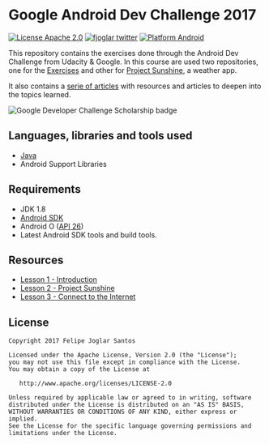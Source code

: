 # Google Android Dev Challenge 2017

[![License Apache 2.0](https://img.shields.io/badge/license-Apache%202.0-green.svg)](https://github.com/fjoglar/android-dev-challenge/blob/master/LICENSE.txt)
[![fjoglar twitter](https://img.shields.io/badge/twitter-@felipejoglar-blue.svg)](http://twitter.com/felipejoglar)
[![Platform Android](https://img.shields.io/badge/platform-Android-blue.svg)](https://www.android.com)

This repository contains the exercises done through the Android Dev Challenge from Udacity & Google. In this course are used two repositories, one for the [Exercises](https://github.com/udacity/ud851-Exercises) and other for [Project Sunshine](https://github.com/udacity/ud851-Sunshine), a weather app.

It also contains a [serie of articles](https://github.com/fjoglar/android-dev-challenge#resources) with resources and articles to deepen into the topics learned.

![Google Developer Challenge Scholarship badge](https://github.com/fjoglar/android-dev-challenge/blob/master/assets/android-dev-challenge-badge.png)


## Languages, libraries and tools used

* [Java](https://docs.oracle.com/javase/8/)
* Android Support Libraries


## Requirements

* JDK 1.8
* [Android SDK](https://developer.android.com/studio/index.html)
* Android O ([API 26](https://developer.android.com/preview/api-overview.html))
* Latest Android SDK tools and build tools.


## Resources

* [Lesson 1 - Introduction](https://github.com/fjoglar/android-dev-challenge/blob/master/articles/lesson-01-welcome.md)
* [Lesson 2 - Project Sunshine](https://github.com/fjoglar/android-dev-challenge/blob/master/articles/lesson-02-project-sunshine.md)
* [Lesson 3 - Connect to the Internet](https://github.com/fjoglar/android-dev-challenge/blob/master/articles/lesson-03-connect-to-the-internet.md)


## License

```
Copyright 2017 Felipe Joglar Santos

Licensed under the Apache License, Version 2.0 (the "License");
you may not use this file except in compliance with the License.
You may obtain a copy of the License at

   http://www.apache.org/licenses/LICENSE-2.0

Unless required by applicable law or agreed to in writing, software
distributed under the License is distributed on an "AS IS" BASIS,
WITHOUT WARRANTIES OR CONDITIONS OF ANY KIND, either express or implied.
See the License for the specific language governing permissions and
limitations under the License.
```

